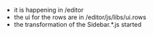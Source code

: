 - it is happening in /editor
- the ui for the rows are in /editor/js/libs/ui.rows
- the transformation of the Sidebar.*.js started
